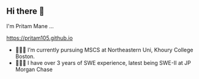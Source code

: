 ## Hi there 👋

I'm Pritam Mane ...

https://pritam105.github.io

- 👨🏻‍🎓 I’m currently pursuing MSCS at Northeastern Uni, Khoury College Boston.
- 👨🏻‍💻 I have over 3 years of SWE experience, latest being SWE-II at JP Morgan Chase
  
<!--
**pritam105/pritam105** is a ✨ _special_ ✨ repository because its `README.md` (this file) appears on your GitHub profile.

Here are some ideas to get you started:
- 👯 I’m looking to collaborate on ...
- 🤔 I’m looking for help with ...
- 💬 Ask me about ...
- 📫 How to reach me: ...
- 😄 Pronouns: ...
- ⚡ Fun fact: ...
-->
